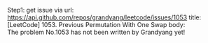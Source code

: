Step1: get issue via url: https://api.github.com/repos/grandyang/leetcode/issues/1053 
 title:[LeetCode] 1053. Previous Permutation With One Swap 
 body:  
 The problem No.1053 has not been written by Grandyang yet!